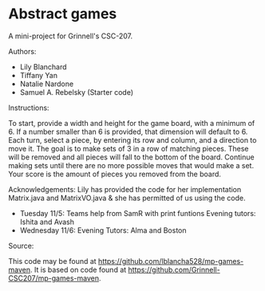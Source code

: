 # Abstract games

A mini-project for Grinnell's CSC-207.

Authors:

* Lily Blanchard
* Tiffany Yan
* Natalie Nardone
* Samuel A. Rebelsky (Starter code)

Instructions:

To start, provide a width and height for the game board, with a minimum of 6.
If a number smaller than 6 is provided, that dimension will default to 6.
Each turn, select a piece, by entering its row and column, and a direction 
to move it. The goal is to make sets of 3 in a row of matching pieces. 
These will be removed and all pieces will fall to the bottom of the board. 
Continue making sets until there are no more possible moves that would make 
a set. Your score is the amount of pieces you removed from the board.

Acknowledgements:
Lily has provided the code for her implementation Matrix.java and MatrixVO.java & she has permitted of us using the code.
- Tuesday 11/5: Teams help from SamR with print funtions
                Evening tutors: Ishita and Avash
- Wednesday 11/6: Evening Tutors: Alma and Boston

Source:

This code may be found at <https://github.com/lblancha528/mp-games-maven>. 
It is based on code found at <https://github.com/Grinnell-CSC207/mp-games-maven>.

